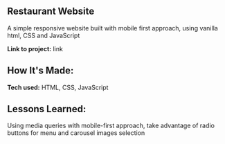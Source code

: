 ## Restaurant Website

A simple responsive website built with mobile first approach, using vanilla html, CSS and JavaScript

**Link to project:** link

## How It's Made:
**Tech used:** HTML, CSS, JavaScript 

## Lessons Learned:
Using media queries with mobile-first approach, take advantage of radio buttons for menu and carousel images selection